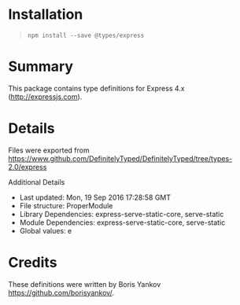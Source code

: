 # Installation
> `npm install --save @types/express`

# Summary
This package contains type definitions for Express 4.x (http://expressjs.com).

# Details
Files were exported from https://www.github.com/DefinitelyTyped/DefinitelyTyped/tree/types-2.0/express

Additional Details
 * Last updated: Mon, 19 Sep 2016 17:28:58 GMT
 * File structure: ProperModule
 * Library Dependencies: express-serve-static-core, serve-static
 * Module Dependencies: express-serve-static-core, serve-static
 * Global values: e

# Credits
These definitions were written by Boris Yankov <https://github.com/borisyankov/>.
